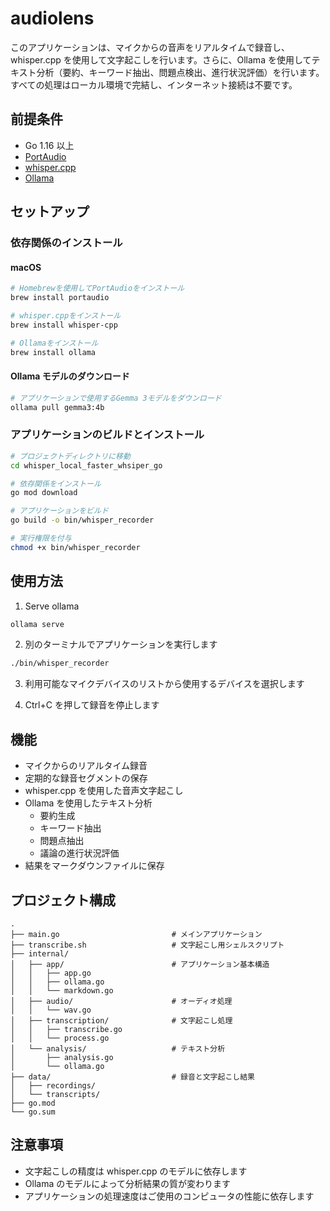 # audiolens

このアプリケーションは、マイクからの音声をリアルタイムで録音し、whisper.cpp を使用して文字起こしを行います。さらに、Ollama を使用してテキスト分析（要約、キーワード抽出、問題点検出、進行状況評価）を行います。すべての処理はローカル環境で完結し、インターネット接続は不要です。

## 前提条件

- Go 1.16 以上
- [PortAudio](http://www.portaudio.com/)
- [whisper.cpp](https://github.com/ggerganov/whisper.cpp)
- [Ollama](https://ollama.ai/)

## セットアップ

### 依存関係のインストール

#### macOS

```bash
# Homebrewを使用してPortAudioをインストール
brew install portaudio

# whisper.cppをインストール
brew install whisper-cpp

# Ollamaをインストール
brew install ollama
```

#### Ollama モデルのダウンロード

```bash
# アプリケーションで使用するGemma 3モデルをダウンロード
ollama pull gemma3:4b
```

### アプリケーションのビルドとインストール

```bash
# プロジェクトディレクトリに移動
cd whisper_local_faster_whsiper_go

# 依存関係をインストール
go mod download

# アプリケーションをビルド
go build -o bin/whisper_recorder

# 実行権限を付与
chmod +x bin/whisper_recorder
```

## 使用方法

1. Serve ollama

```bash
ollama serve
```

2. 別のターミナルでアプリケーションを実行します

```bash
./bin/whisper_recorder
```

3. 利用可能なマイクデバイスのリストから使用するデバイスを選択します

4. Ctrl+C を押して録音を停止します

## 機能

- マイクからのリアルタイム録音
- 定期的な録音セグメントの保存
- whisper.cpp を使用した音声文字起こし
- Ollama を使用したテキスト分析
  - 要約生成
  - キーワード抽出
  - 問題点抽出
  - 議論の進行状況評価
- 結果をマークダウンファイルに保存

## プロジェクト構成

```
.
├── main.go                         # メインアプリケーション
├── transcribe.sh                   # 文字起こし用シェルスクリプト
├── internal/
│   ├── app/                        # アプリケーション基本構造
│   │   ├── app.go
│   │   ├── ollama.go
│   │   └── markdown.go
│   ├── audio/                      # オーディオ処理
│   │   └── wav.go
│   ├── transcription/              # 文字起こし処理
│   │   ├── transcribe.go
│   │   └── process.go
│   └── analysis/                   # テキスト分析
│       ├── analysis.go
│       └── ollama.go
├── data/                           # 録音と文字起こし結果
│   ├── recordings/
│   └── transcripts/
├── go.mod
└── go.sum
```

## 注意事項

- 文字起こしの精度は whisper.cpp のモデルに依存します
- Ollama のモデルによって分析結果の質が変わります
- アプリケーションの処理速度はご使用のコンピュータの性能に依存します
